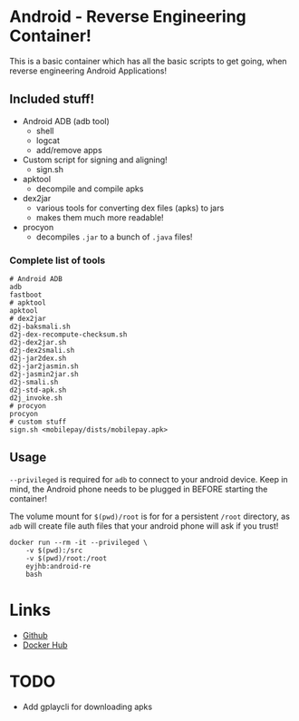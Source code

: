 # Android - Reverse Engineering Container!
This is a basic container which has all the basic scripts to get going, when reverse engineering Android Applications!

## Included stuff!

- Android ADB (adb tool)
    - shell
    - logcat
    - add/remove apps
- Custom script for signing and aligning!
    - sign.sh
- apktool
    - decompile and compile apks
- dex2jar
    - various tools for converting dex files (apks) to jars
    - makes them much more readable!
- procyon
    - decompiles `.jar` to a bunch of `.java` files!

### Complete list of tools

```
# Android ADB
adb
fastboot
# apktool
apktool
# dex2jar
d2j-baksmali.sh
d2j-dex-recompute-checksum.sh
d2j-dex2jar.sh
d2j-dex2smali.sh
d2j-jar2dex.sh
d2j-jar2jasmin.sh
d2j-jasmin2jar.sh
d2j-smali.sh
d2j-std-apk.sh
d2j_invoke.sh
# procyon
procyon
# custom stuff
sign.sh <mobilepay/dists/mobilepay.apk>
```

## Usage
`--privileged` is required for `adb` to connect to your android device.
Keep in mind, the Android phone needs to be plugged in BEFORE starting the container!

The volume mount for `$(pwd)/root` is for for a persistent `/root` directory, as `adb`
will create file auth files that your android phone will ask if you trust!

```
docker run --rm -it --privileged \
    -v $(pwd):/src
    -v $(pwd)/root:/root
    eyjhb:android-re
    bash
```

# Links

- [Github](https://github.com/eyJhb/docker-images/tree/master/tools/android-re)
- [Docker Hub](https://hub.docker.com/r/eyjhb/android-re)

# TODO
- Add gplaycli for downloading apks
